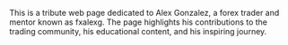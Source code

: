 This is a tribute web page dedicated to Alex Gonzalez, a forex trader and mentor known as fxalexg. The page highlights his contributions to the trading community, his educational content, and his inspiring journey.
